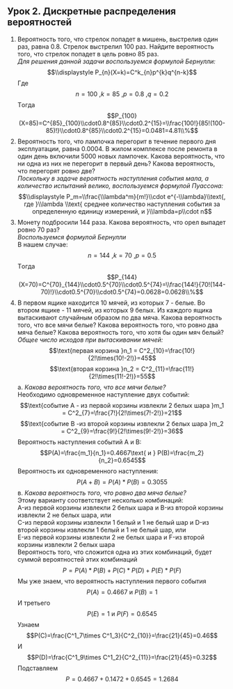 ## Урок 2. Дискретные распределения вероятностей

1. Вероятность того, что стрелок попадет в мишень, выстрелив один раз, равна 0.8. Стрелок выстрелил 100 раз.
Найдите вероятность того, что стрелок попадет в цель ровно 85 раз.  
*Для решения данной задачи воспользуемся формулой Бернулли:* $$\\displaystyle P_{n}(X=k)=C^k_{n}p^{k}q^{n-k}$$
   Где $$n=100\text{ ,}k=85\text{ ,}p=0.8\text{ ,}q=0.2$$
   Tогда  $$P_{100}(X=85)=C^{85}_{100}\\cdot0.8^{85}\\cdot0.2^{15}=\\frac{100!}{85!(100-85)!}\\cdot0.8^{85}\\cdot0.2^{15}=0.0481=4.81\\%$$
3. Вероятность того, что лампочка перегорит в течение первого дня эксплуатации, равна 0.0004.
В жилом комплексе после ремонта в один день включили 5000 новых лампочек. Какова вероятность,
что ни одна из них не перегорит в первый день? Какова вероятность, что перегорят ровно две?  
*Поскольку в задаче вероятность наступления события мала, а количество испытаний велико, воспользуемся формулой Пуассона:* 
    $$\\displaystyle P_m=\\frac{\\lambda^m}{m!}\\cdot e^{-\\lambda}\\text{, где }\\lambda \\text{ среднее количество наступления события за определенную единицу измерений, и }\\lambda=p\\cdot n$$
5. Монету подбросили 144 раза. Какова вероятность, что орел выпадет ровно 70 раз?  
*Воспользуемся формулой Бернулли*  
    В нашем случае:
    $$n=144\text{ ,}k=70\text{ ,}p=0.5$$
   Tогда  $$P_{144}(X=70)=C^{70}_{144}\\cdot0.5^{70}\\cdot0.5^{74}=\\frac{144!}{70!(144-70)!}\\cdot0.5^{70}\\cdot0.5^{74}=0.0628=0.0628\\%$$
7. В первом ящике находится 10 мячей, из которых 7 - белые. Во втором ящике - 11 мячей, из которых 9 белых.
Из каждого ящика вытаскивают случайным образом по два мяча. Какова вероятность того, что все мячи белые?
Какова вероятность того, что ровно два мяча белые? Какова вероятность того, что хотя бы один мяч белый?  
*Общее число исходов при вытаскивании мячей:*  
   $$\text{первая корзина }n_1 = C^2_{10}=\frac{10!}{2!\times(10!-2!)}=45$$
   $$\text{вторая корзина }n_2 = C^2_{11}=\frac{11!}{2!\times(11!-2!)}=55$$
a. *Какова вероятность того, что все мячи белые?*  
Необходимо одновременное наступление двух событий:  
$$\text{событие A - из первой корзины извлекли 2 белых шара  }m_1 = C^2_{7}=\frac{7!}{2!\times(7!-2!)}=21$$
$$\text{событие B -из второй корзины извлекли 2 белых шара  }m_2 = C^2_{9}=\frac{9!}{2!\times(9!-2!)}=36$$
 Вероятность наступления событий А и В:
$$P(A)=\frac{m_1}{n_1}=0.4667\text{ и } P(B)=\frac{m_2}{n_2}=0.6545$$
 Вероятность их одновременного наступления:
$$P(A+B)=P(A)*P(B) = 0.3055$$
в. *Какова вероятность того, что ровно два мяча белые?*  
 Этому варианту соответствует несколько комбинаций:  
  A-из первой корзины извлекли 2 белых шара и B-из второй корзины извлекли 2 не белых шара, или  
  C-из первой корзины извлекли 1 белый и 1 не белый шар и D-из второй корзины извлекли 1 белый и 1 не белый шар, или  
  E-из первой корзины извлекли 2 не белых шара и F-из второй корзины извлекли 2 белых шара  
 Вероятность того, что сложится одна из этих комбинаций, будет суммой вероятностей этих комбинаций
$$P=P(A)*P(B)+P(C)*P(D)+P(E)*P(F)$$
Мы уже знаем, что вероятность наступления первого события $$P(A)=0.4667\text{ и } P(B)=1$$
И третьего $$P(E)=1\text{ и } P(F)=0.6545$$
Узнаем $$P(C)=\frac{C^1_7\times C^1_3}{C^2_{10}}=\frac{21}{45}=0.46$$
И $$P(D)=\frac{C^1_9\times C^1_2}{C^2_{11}}=\frac{21}{45}=0.32$$
Подставляем $$P=0.4667+0.1472+0.6545= 1.2684$$
